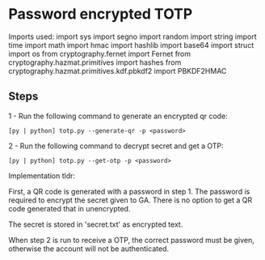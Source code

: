 

# Password encrypted TOTP

Imports used:
	import sys
	import segno
	import random
	import string
	import time
	import math
	import hmac
	import hashlib
	import base64
	import struct
	import os
	from cryptography.fernet import Fernet
	from cryptography.hazmat.primitives import hashes
	from cryptography.hazmat.primitives.kdf.pbkdf2 import PBKDF2HMAC

## Steps

1 - Run the following command to generate an encrypted qr code:   
    
    [py | python] totp.py --generate-qr -p <password>


2 - Run the following command to decrypt secret and get a OTP:   
    
    [py | python] totp.py --get-otp -p <password>


Implementation tldr:

First, a QR code is generated with a password in step 1. The 
password is required to encrypt the secret given to GA. There 
is no option to get a QR code generated that in unencrypted.

The secret is stored in 'secret.txt' as encrypted text.

When step 2 is run to receive a OTP, the correct password must
be given, otherwise the account will not be authenticated.

